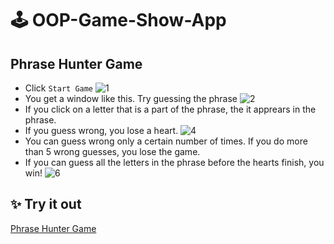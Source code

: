 # 🕹️ OOP-Game-Show-App

## Phrase Hunter Game

- Click `Start Game`
![1](https://user-images.githubusercontent.com/62856848/194721829-6a193af0-eb35-4108-82e2-4dfaa2f59dba.png)
- You get a window like this. Try guessing the phrase
![2](https://user-images.githubusercontent.com/62856848/194721852-9638710b-2021-47fc-bf77-4798623fb9f6.png)
- If you click on a letter that is a part of the phrase, the it apprears in the phrase.
- If you guess wrong, you lose a heart.
![4](https://user-images.githubusercontent.com/62856848/194721895-897390d6-50fd-466d-a6d4-408460e1e190.png)
- You can guess wrong only a certain number of times. If you do more than 5 wrong guesses, you lose the game.
- If you can guess all the letters in the phrase before the hearts finish, you win!
![6](https://user-images.githubusercontent.com/62856848/194722097-83c9ad1b-0da8-4dde-b282-47c5af3e6ad1.png)

## ✨ Try it out
[Phrase Hunter Game](https://tinniaru3005.github.io/OOP-Game-Show-App/)

